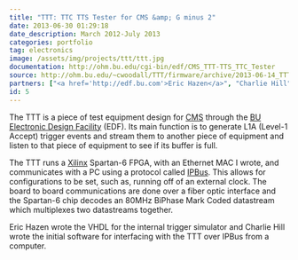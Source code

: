 ```yaml
---
title: "TTT: TTC TTS Tester for CMS &amp; G minus 2"
date: 2013-06-30 01:29:18
date_description: March 2012-July 2013
categories: portfolio
tag: electronics
image: /assets/img/projects/ttt/ttt.jpg
documentation: http://ohm.bu.edu/cgi-bin/edf/CMS_TTT-TTS_TTC_Tester
source: http://ohm.bu.edu/~cwoodall/TTT/firmware/archive/2013-06-14_TTT_firmware_ISE13_3.tar.gz
partners: ["<a href='http://edf.bu.com'>Eric Hazen</a>", "Charlie Hill"]
id: 5
---
```


The TTT is a piece of test equipment design for [CMS][2] through the [BU Electronic Design Facility][1] (EDF). Its main function is to generate L1A (Level-1 Accept) trigger events and stream them to another piece of equipment and listen to that piece of equipment to see if its buffer is full. 

The TTT runs a [Xilinx][5] Spartan-6 FPGA, with an Ethernet MAC I wrote, and communicates with a PC using a protocol called [IPBus][6]. This allows for configurations to be set, such as, running off of an external clock. The board to board communications are done over a fiber optic interface and the Spartan-6 chip decodes an 80MHz BiPhase Mark Coded datastream which multiplexes two datastreams together.

Eric Hazen wrote the VHDL for the internal trigger simulator and Charlie Hill wrote the initial software for interfacing with the TTT over IPBus from a computer.

[1]: http://edf.bu.edu
[2]: http://cms.web.cern.ch/
[3]: http://home.web.cern.ch/
[4]: http://muon-g-2.fnal.gov/
[5]: http://xilinx.com/
[6]: https://svnweb.cern.ch/trac/cactus/wiki